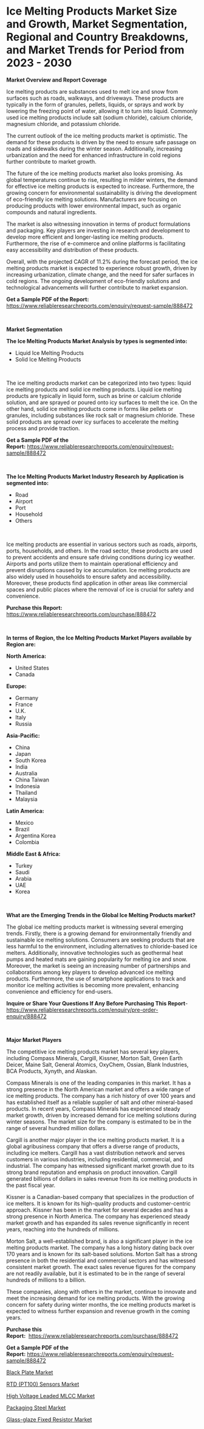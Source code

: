 <p><h1>Ice Melting Products Market Size and Growth, Market Segmentation, Regional and Country Breakdowns, and Market Trends for Period from 2023 -  2030</h1></p><p><strong>Market Overview and Report Coverage</strong></p>
<p><p>Ice melting products are substances used to melt ice and snow from surfaces such as roads, walkways, and driveways. These products are typically in the form of granules, pellets, liquids, or sprays and work by lowering the freezing point of water, allowing it to turn into liquid. Commonly used ice melting products include salt (sodium chloride), calcium chloride, magnesium chloride, and potassium chloride.</p><p>The current outlook of the ice melting products market is optimistic. The demand for these products is driven by the need to ensure safe passage on roads and sidewalks during the winter season. Additionally, increasing urbanization and the need for enhanced infrastructure in cold regions further contribute to market growth.</p><p>The future of the ice melting products market also looks promising. As global temperatures continue to rise, resulting in milder winters, the demand for effective ice melting products is expected to increase. Furthermore, the growing concern for environmental sustainability is driving the development of eco-friendly ice melting solutions. Manufacturers are focusing on producing products with lower environmental impact, such as organic compounds and natural ingredients.</p><p>The market is also witnessing innovation in terms of product formulations and packaging. Key players are investing in research and development to develop more efficient and longer-lasting ice melting products. Furthermore, the rise of e-commerce and online platforms is facilitating easy accessibility and distribution of these products.</p><p>Overall, with the projected CAGR of 11.2% during the forecast period, the ice melting products market is expected to experience robust growth, driven by increasing urbanization, climate change, and the need for safer surfaces in cold regions. The ongoing development of eco-friendly solutions and technological advancements will further contribute to market expansion.</p></p>
<p><strong>Get a Sample PDF of the Report:</strong> <a href="https://www.reliableresearchreports.com/enquiry/request-sample/888472">https://www.reliableresearchreports.com/enquiry/request-sample/888472</a></p>
<p>&nbsp;</p>
<p><strong>Market Segmentation</strong></p>
<p><strong>The Ice Melting Products Market Analysis by types is segmented into:</strong></p>
<p><ul><li>Liquid Ice Melting Products</li><li>Solid Ice Melting Products</li></ul></p>
<p>&nbsp;</p>
<p><p>The ice melting products market can be categorized into two types: liquid ice melting products and solid ice melting products. Liquid ice melting products are typically in liquid form, such as brine or calcium chloride solution, and are sprayed or poured onto icy surfaces to melt the ice. On the other hand, solid ice melting products come in forms like pellets or granules, including substances like rock salt or magnesium chloride. These solid products are spread over icy surfaces to accelerate the melting process and provide traction.</p></p>
<p><strong>Get a Sample PDF of the Report:</strong>&nbsp;<a href="https://www.reliableresearchreports.com/enquiry/request-sample/888472">https://www.reliableresearchreports.com/enquiry/request-sample/888472</a></p>
<p>&nbsp;</p>
<p><strong>The Ice Melting Products Market Industry Research by Application is segmented into:</strong></p>
<p><ul><li>Road</li><li>Airport</li><li>Port</li><li>Household</li><li>Others</li></ul></p>
<p>&nbsp;</p>
<p><p>Ice melting products are essential in various sectors such as roads, airports, ports, households, and others. In the road sector, these products are used to prevent accidents and ensure safe driving conditions during icy weather. Airports and ports utilize them to maintain operational efficiency and prevent disruptions caused by ice accumulation. Ice melting products are also widely used in households to ensure safety and accessibility. Moreover, these products find application in other areas like commercial spaces and public places where the removal of ice is crucial for safety and convenience.</p></p>
<p><strong>Purchase this Report:</strong>&nbsp; <a href="https://www.reliableresearchreports.com/purchase/888472">https://www.reliableresearchreports.com/purchase/888472</a></p>
<p>&nbsp;</p>
<p><strong>In terms of Region, the Ice Melting Products Market Players available by Region are:</strong></p>
<p>
    <p> <strong> North America: </strong>
        <ul>
            <li>United States</li>
            <li>Canada</li>
        </ul>
        </p> 
    <p> <strong> Europe: </strong>
        <ul>
            <li>Germany</li>
            <li>France</li>
            <li>U.K.</li>
            <li>Italy</li>
            <li>Russia</li>
        </ul>
        </p> 
    <p> <strong> Asia-Pacific: </strong>
        <ul>
            <li>China</li>
            <li>Japan</li>
            <li>South Korea</li>
            <li>India</li>
            <li>Australia</li>
            <li>China Taiwan</li>
            <li>Indonesia</li>
            <li>Thailand</li>
            <li>Malaysia</li>
        </ul>
        </p> 
    <p> <strong> Latin America: </strong>
        <ul>
            <li>Mexico</li>
            <li>Brazil</li>
            <li>Argentina Korea</li>
            <li>Colombia</li>
        </ul>
        </p> 
    <p> <strong> Middle East & Africa: </strong>
        <ul>
            <li>Turkey</li>
            <li>Saudi</li>
            <li>Arabia</li>
            <li>UAE</li>
            <li>Korea</li>
        </ul>
    </p>
    </p>
<p>&nbsp;</p>
<p><strong>What are the Emerging Trends in the Global Ice Melting Products market?</strong></p>
<p><p>The global ice melting products market is witnessing several emerging trends. Firstly, there is a growing demand for environmentally friendly and sustainable ice melting solutions. Consumers are seeking products that are less harmful to the environment, including alternatives to chloride-based ice melters. Additionally, innovative technologies such as geothermal heat pumps and heated mats are gaining popularity for melting ice and snow. Moreover, the market is seeing an increasing number of partnerships and collaborations among key players to develop advanced ice melting products. Furthermore, the use of smartphone applications to track and monitor ice melting activities is becoming more prevalent, enhancing convenience and efficiency for end-users.</p></p>
<p><strong>Inquire or Share Your Questions If Any Before Purchasing This Report</strong>- <a href="https://www.reliableresearchreports.com/enquiry/pre-order-enquiry/888472">https://www.reliableresearchreports.com/enquiry/pre-order-enquiry/888472</a></p>
<p>&nbsp;</p>
<p><strong>Major Market Players</strong></p>
<p><p>The competitive ice melting products market has several key players, including Compass Minerals, Cargill, Kissner, Morton Salt, Green Earth Deicer, Maine Salt, General Atomics, OxyChem, Ossian, Blank Industries, BCA Products, Xynyth, and Alaskan. </p><p>Compass Minerals is one of the leading companies in this market. It has a strong presence in the North American market and offers a wide range of ice melting products. The company has a rich history of over 100 years and has established itself as a reliable supplier of salt and other mineral-based products. In recent years, Compass Minerals has experienced steady market growth, driven by increased demand for ice melting solutions during winter seasons. The market size for the company is estimated to be in the range of several hundred million dollars.</p><p>Cargill is another major player in the ice melting products market. It is a global agribusiness company that offers a diverse range of products, including ice melters. Cargill has a vast distribution network and serves customers in various industries, including residential, commercial, and industrial. The company has witnessed significant market growth due to its strong brand reputation and emphasis on product innovation. Cargill generated billions of dollars in sales revenue from its ice melting products in the past fiscal year.</p><p>Kissner is a Canadian-based company that specializes in the production of ice melters. It is known for its high-quality products and customer-centric approach. Kissner has been in the market for several decades and has a strong presence in North America. The company has experienced steady market growth and has expanded its sales revenue significantly in recent years, reaching into the hundreds of millions.</p><p>Morton Salt, a well-established brand, is also a significant player in the ice melting products market. The company has a long history dating back over 170 years and is known for its salt-based solutions. Morton Salt has a strong presence in both the residential and commercial sectors and has witnessed consistent market growth. The exact sales revenue figures for the company are not readily available, but it is estimated to be in the range of several hundreds of millions to a billion.</p><p>These companies, along with others in the market, continue to innovate and meet the increasing demand for ice melting products. With the growing concern for safety during winter months, the ice melting products market is expected to witness further expansion and revenue growth in the coming years.</p></p>
<p><strong>Purchase this Report:</strong>&nbsp;&nbsp;<a href="https://www.reliableresearchreports.com/purchase/888472">https://www.reliableresearchreports.com/purchase/888472</a></p>
<p></p>
<p><strong>Get a Sample PDF of the Report:</strong>&nbsp;<a href="https://www.reliableresearchreports.com/enquiry/request-sample/888472">https://www.reliableresearchreports.com/enquiry/request-sample/888472</a></p>
<p><p><a href="https://github.com/Krish2023na/Market-Research-Report-List-1/blob/main/black-plate-market.md">Black Plate Market</a></p><p><a href="https://medium.com/@trystanward/decoding-rtd-pt100-sensors-market-metrics-market-share-trends-and-growth-patterns-097cd1afaed2">RTD (PT100) Sensors Market</a></p><p><a href="https://medium.com/@larrycrooks1923/high-voltage-leaded-mlcc-market-insight-market-trends-growth-forecasted-from-2023-to-2030-96b6fb725b0b">High Voltage Leaded MLCC Market</a></p><p><a href="https://github.com/kuntayevaz/Market-Research-Report-List-1/blob/main/packaging-steel-market.md">Packaging Steel Market</a></p><p><a href="https://medium.com/@sandyabbott2023/glass-glaze-fixed-resistor-market-size-cagr-trends-2024-2030-9e6b8c6c35de">Glass-glaze Fixed Resistor Market</a></p></p>